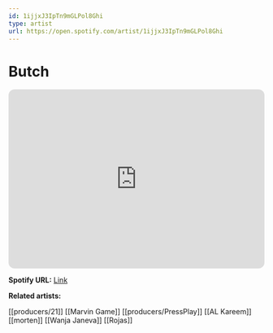 ```yaml
---
id: 1ijjxJ3IpTn9mGLPol8Ghi
type: artist
url: https://open.spotify.com/artist/1ijjxJ3IpTn9mGLPol8Ghi
---
```

# Butch

<iframe style="border-radius:12px" src="https://open.spotify.com/embed/artist/1ijjxJ3IpTn9mGLPol8Ghi" width="100%" height="352" frameBorder="0" allowfullscreen="" allow="autoplay; clipboard-write; encrypted-media; fullscreen; picture-in-picture" loading="lazy"></iframe>

**Spotify URL:** [Link](https://open.spotify.com/artist/1ijjxJ3IpTn9mGLPol8Ghi)

**Related artists:**

[[producers/21]]
[[Marvin Game]]
[[producers/PressPlay]]
[[AL Kareem]]
[[morten]]
[[Wanja Janeva]]
[[Rojas]]
